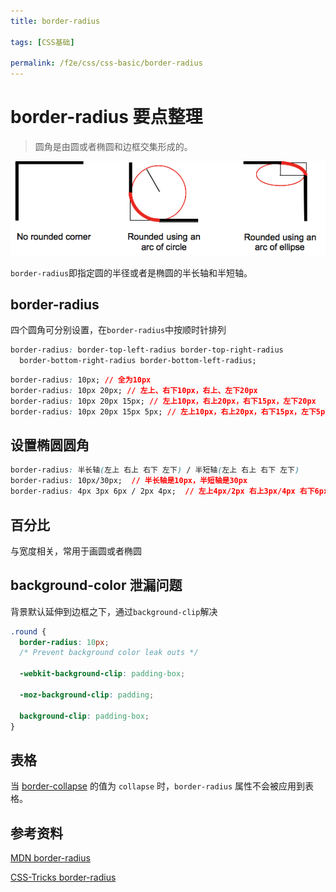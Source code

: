 ```yaml
---
title: border-radius

tags: [CSS基础]

permalink: /f2e/css/css-basic/border-radius
---
```


# border-radius 要点整理

> 圆角是由圆或者椭圆和边框交集形成的。

![](./images/border-radius-sh.png)

`border-radius`即指定圆的半径或者是椭圆的半长轴和半短轴。

## border-radius

四个圆角可分别设置，在`border-radius`中按顺时针排列

```css
border-radius: border-top-left-radius border-top-right-radius
  border-bottom-right-radius border-bottom-left-radius;
```

```css
border-radius: 10px; // 全为10px
border-radius: 10px 20px; // 左上、右下10px，右上、左下20px
border-radius: 10px 20px 15px; // 左上10px，右上20px，右下15px，左下20px
border-radius: 10px 20px 15px 5px; // 左上10px，右上20px，右下15px，左下5px
```

## 设置椭圆圆角

```css
border-radius: 半长轴(左上 右上 右下 左下) / 半短轴(左上 右上 右下 左下)
border-radius: 10px/30px;  // 半长轴是10px，半短轴是30px
border-radius: 4px 3px 6px / 2px 4px;  // 左上4px/2px 右上3px/4px 右下6px/2px 左下3px/4px
```

## 百分比

与宽度相关，常用于画圆或者椭圆

## background-color 泄漏问题

背景默认延伸到边框之下，通过`background-clip`解决

```css
.round {
  border-radius: 10px;
  /* Prevent background color leak outs */

  -webkit-background-clip: padding-box;

  -moz-background-clip: padding;

  background-clip: padding-box;
}
```

## 表格

当 [border-collapse](https://developer.mozilla.org/zh-CN/docs/Web/CSS/border-collapse) 的值为 `collapse` 时，`border-radius` 属性不会被应用到表格。

## 参考资料

[MDN border-radius](https://developer.mozilla.org/zh-CN/docs/Web/CSS/border-radius)

[CSS-Tricks border-radius](https://css-tricks.com/almanac/properties/b/border-radius/)
